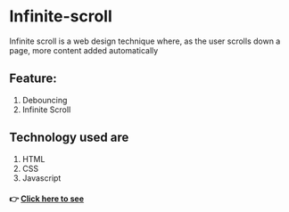 # Infinite-scroll
Infinite scroll is a web design technique where, as the user scrolls down a page, more content added automatically

## Feature:
1. Debouncing
2. Infinite Scroll

## Technology used are
1. HTML
2. CSS
3. Javascript

#### 👉 [ Click here to see](https://infinite-scroll-kapilmogre1998.vercel.app/)
